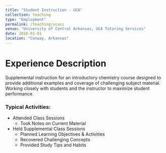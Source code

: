 ```yaml
---
title: "Student Instruction - UCA"
collection: teaching
type: "Employment"
permalink: /teaching/ucasi
venue: "University of Central Arkansas, UCA Tutoring Services"
date: 2018-01-01
location: "Conway, Arkansas"
---
```



Experience Description
======
Supplemental instruction for an introductory chemistry course designed to provide additional examples and coverage of challenging subject material. Working closely with students and the instructor to maximize student performance.
### Typical Activities:
  - Attended Class Sessions
    - Took Notes on Current Material
  - Held Supplemental Class Sessions
    - Planned Learning Objectives & Activities
    - Recovered Challenging Concepts
    - Provided Study Tips and Habits
